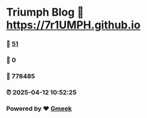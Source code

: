 # Triumph Blog :link: https://7r1UMPH.github.io 
### :page_facing_up: [51](https://7r1UMPH.github.io/tag.html) 
### :speech_balloon: 0 
### :hibiscus: 778485 
### :alarm_clock: 2025-04-12 10:52:25 
### Powered by :heart: [Gmeek](https://github.com/Meekdai/Gmeek)
